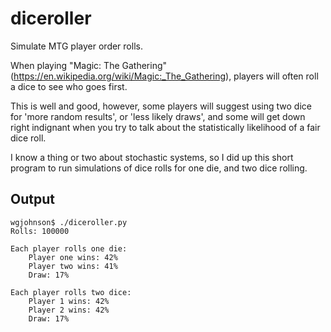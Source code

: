 diceroller
==========
Simulate MTG player order rolls.

When playing "Magic: The Gathering" (https://en.wikipedia.org/wiki/Magic:_The_Gathering), players will often roll a dice to see who goes first.

This is well and good, however, some players will suggest using two dice for 'more random results', or 'less likely draws', and some will get down right indignant when you try to talk about the statistically likelihood of a fair dice roll.

I know a thing or two about stochastic systems, so I did up this short program to run simulations of dice rolls for one die, and two dice rolling.


Output
--------------
    wgjohnson$ ./diceroller.py 
    Rolls: 100000
    
    Each player rolls one die:
        Player one wins: 42%
        Player two wins: 41%
        Draw: 17%
    
    Each player rolls two dice:
        Player 1 wins: 42%
        Player 2 wins: 42%
        Draw: 17%

